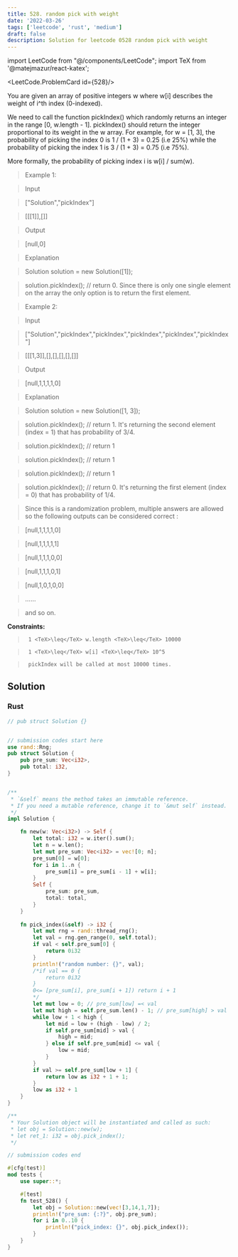 ```yaml
---
title: 528. random pick with weight
date: '2022-03-26'
tags: ['leetcode', 'rust', 'medium']
draft: false
description: Solution for leetcode 0528 random pick with weight
---
```

import LeetCode from "@/components/LeetCode";
import TeX from '@matejmazur/react-katex';

<LeetCode.ProblemCard id={528}/>
 

  You are given an array of positive integers w where w[i] describes the weight of i^th index (0-indexed).

  We need to call the function pickIndex() which randomly returns an integer in the range [0, w.length - 1]. pickIndex() should return the integer proportional to its weight in the w array. For example, for w <TeX>=</TeX> [1, 3], the probability of picking the index 0 is 1 / (1 + 3) <TeX>=</TeX> 0.25 (i.e 25%) while the probability of picking the index 1 is 3 / (1 + 3) <TeX>=</TeX> 0.75 (i.e 75%).

  More formally, the probability of picking index i is w[i] / sum(w).

   

 >   Example 1:

  

 >   Input

 >   ["Solution","pickIndex"]

 >   [[[1]],[]]

 >   Output

 >   [null,0]

 >   Explanation

 >   Solution solution <TeX>=</TeX> new Solution([1]);

 >   solution.pickIndex(); // return 0. Since there is only one single element on the array the only option is to return the first element.

  

 >   Example 2:

  

 >   Input

 >   ["Solution","pickIndex","pickIndex","pickIndex","pickIndex","pickIndex"]

 >   [[[1,3]],[],[],[],[],[]]

 >   Output

 >   [null,1,1,1,1,0]

 >   Explanation

 >   Solution solution <TeX>=</TeX> new Solution([1, 3]);

 >   solution.pickIndex(); // return 1. It's returning the second element (index <TeX>=</TeX> 1) that has probability of 3/4.

 >   solution.pickIndex(); // return 1

 >   solution.pickIndex(); // return 1

 >   solution.pickIndex(); // return 1

 >   solution.pickIndex(); // return 0. It's returning the first element (index <TeX>=</TeX> 0) that has probability of 1/4.

 >   Since this is a randomization problem, multiple answers are allowed so the following outputs can be considered correct :

 >   [null,1,1,1,1,0]

 >   [null,1,1,1,1,1]

 >   [null,1,1,1,0,0]

 >   [null,1,1,1,0,1]

 >   [null,1,0,1,0,0]

 >   ......

 >   and so on.

  

   

  **Constraints:**

  

 >   	1 <TeX>\leq</TeX> w.length <TeX>\leq</TeX> 10000

 >   	1 <TeX>\leq</TeX> w[i] <TeX>\leq</TeX> 10^5

 >   	pickIndex will be called at most 10000 times.


## Solution
### Rust
```rust
// pub struct Solution {}


// submission codes start here
use rand::Rng;
pub struct Solution {
    pub pre_sum: Vec<i32>,
    pub total: i32,
}


/** 
 * `&self` means the method takes an immutable reference.
 * If you need a mutable reference, change it to `&mut self` instead.
 */
impl Solution {

    fn new(w: Vec<i32>) -> Self {
        let total: i32 = w.iter().sum();
        let n = w.len();
        let mut pre_sum: Vec<i32> = vec![0; n];
        pre_sum[0] = w[0];
        for i in 1..n {
            pre_sum[i] = pre_sum[i - 1] + w[i];
        }
        Self {
            pre_sum: pre_sum,
            total: total,
        }
    }
    
    fn pick_index(&self) -> i32 {
        let mut rng = rand::thread_rng();
        let val = rng.gen_range(0, self.total);
        if val < self.pre_sum[0] {
            return 0i32
        }
        println!("random number: {}", val);
        /*if val == 0 {
            return 0i32
        }
        0<= [pre_sum[i], pre_sum[i + 1]) return i + 1
        */
        let mut low = 0; // pre_sum[low] =< val
        let mut high = self.pre_sum.len() - 1; // pre_sum[high] > val
        while low + 1 < high {
            let mid = low + (high - low) / 2;
            if self.pre_sum[mid] > val {
                high = mid;
            } else if self.pre_sum[mid] <= val {
                low = mid;
            }
        }
        if val >= self.pre_sum[low + 1] {
            return low as i32 + 1 + 1;
        }
        low as i32 + 1
    }
}

/**
 * Your Solution object will be instantiated and called as such:
 * let obj = Solution::new(w);
 * let ret_1: i32 = obj.pick_index();
 */

// submission codes end

#[cfg(test)]
mod tests {
    use super::*;

    #[test]
    fn test_528() {
        let obj = Solution::new(vec![3,14,1,7]);
        println!("pre_sum: {:?}", obj.pre_sum);
        for i in 0..10 {
            println!("pick_index: {}", obj.pick_index());
        }
    }
}

```
